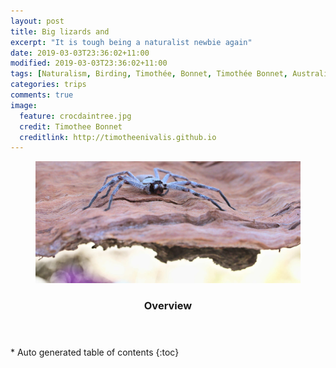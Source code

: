 ```yaml
---
layout: post
title: Big lizards and 
excerpt: "It is tough being a naturalist newbie again"
date: 2019-03-03T23:36:02+11:00
modified: 2019-03-03T23:36:02+11:00
tags: [Naturalism, Birding, Timothée, Bonnet, Timothée Bonnet, Australia, Queensland, Daintree, Atherton, Birds, birdwatching, herpethology, reptiles, amphibians, mammals, outside, outdoor]
categories: trips
comments: true
image:
  feature: crocdaintree.jpg
  credit: Timothee Bonnet
  creditlink: http://timotheenivalis.github.io
---
```




<figure>
  <img src="/images/HuntmanSpider.jpg">
</figure>


<section id="table-of-contents" class="toc">
  <header>
    <h3>Overview</h3>
  </header>
<div id="drawer" markdown="1">
*  Auto generated table of contents
{:toc}
</div>
</section><!-- /#table-of-contents -->
